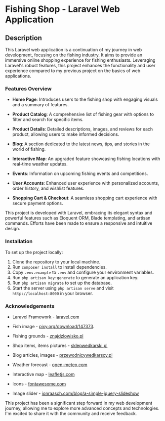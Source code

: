 # Fishing Shop - Laravel Web Application

## Description

This Laravel web application is a continuation of my journey in web development, focusing on the fishing industry. It aims to provide an immersive online shopping experience for fishing enthusiasts. Leveraging Laravel's robust features, this project enhances the functionality and user experience compared to my previous project on the basics of web applications.

### Features Overview

- **Home Page**: Introduces users to the fishing shop with engaging visuals and a summary of features.

- **Product Catalog**: A comprehensive list of fishing gear with options to filter and search for specific items.

- **Product Details**: Detailed descriptions, images, and reviews for each product, allowing users to make informed decisions.

- **Blog**: A section dedicated to the latest news, tips, and stories in the world of fishing.

- **Interactive Map**: An upgraded feature showcasing fishing locations with real-time weather updates.

- **Events**: Information on upcoming fishing events and competitions.

- **User Accounts**: Enhanced user experience with personalized accounts, order history, and wishlist features.

- **Shopping Cart & Checkout**: A seamless shopping cart experience with secure payment options.

This project is developed with Laravel, embracing its elegant syntax and powerful features such as Eloquent ORM, Blade templating, and artisan commands. Efforts have been made to ensure a responsive and intuitive design.

### Installation

To set up the project locally:

1. Clone the repository to your local machine.
2. Run `composer install` to install dependencies.
3. Copy `.env.example` to `.env` and configure your environment variables.
4. Run `php artisan key:generate` to generate an application key.
5. Run `php artisan migrate` to set up the database.
6. Start the server using `php artisan serve` and visit `http://localhost:8000` in your browser.

### Acknowledgements

- Laravel Framework - [laravel.com](https://laravel.com)

- Fish image - [pixy.org/download/147373](pixy.org/download/147373).

- Fishing grounds - [znajdzlowisko.pl](znajdzlowisko.pl)

- Shop items, items pictures - [sklepwedkarski.pl](sklepwedkarski.pl)

- Blog articles, images - [przewodnicywedkarscy.pl](przewodnicywedkarscy.pl)

- Weather forecast - [open-meteo.com](open-meteo.com)

- Interactive map - [leafletjs.com](leafletjs.com)

- Icons - [fontawesome.com](fontawesome.com)

- Image slider - [jonraasch.com/blog/a-simple-jquery-slideshow](jonraasch.com/blog/a-simple-jquery-slideshow)

This project has been a significant step forward in my web development journey, allowing me to explore more advanced concepts and technologies. I'm excited to share it with the community and receive feedback.
